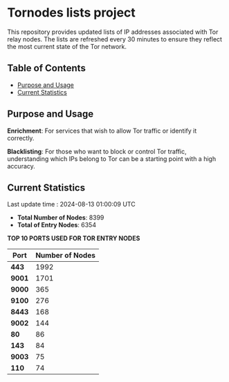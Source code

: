 # Tornodes lists project

This repository provides updated lists of IP addresses associated with Tor relay nodes. The lists are refreshed every 30 minutes to ensure they reflect the most current state of the Tor network.

## Table of Contents

- [Purpose and Usage](#purpose-and-usage)
- [Current Statistics](#current-statistics)


## Purpose and Usage

**Enrichment**: For services that wish to allow Tor traffic or identify it correctly.

**Blacklisting**: For those who want to block or control Tor traffic, understanding which IPs belong to Tor can be a starting point with a high accuracy.

## Current Statistics

Last update time : 2024-08-13 01:00:09 UTC

- **Total Number of Nodes**: 8399
- **Total of Entry Nodes**: 6354

**TOP 10 PORTS USED FOR TOR ENTRY NODES**

| **Port** | **Number of Nodes** |
|------|-----------------|
| **443**   | 1992  |
| **9001**   | 1701  |
| **9000**   | 365  |
| **9100**   | 276  |
| **8443**   | 168  |
| **9002**   | 144  |
| **80**   | 86  |
| **143**   | 84  |
| **9003**   | 75  |
| **110**   | 74  |

